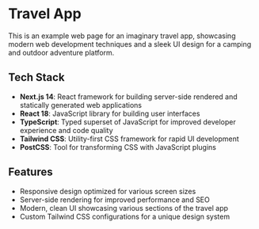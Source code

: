 # Travel App

This is an example web page for an imaginary travel app, showcasing modern web development techniques and a sleek UI design for a camping and outdoor adventure platform.

## Tech Stack

- **Next.js 14**: React framework for building server-side rendered and statically generated web applications
- **React 18**: JavaScript library for building user interfaces
- **TypeScript**: Typed superset of JavaScript for improved developer experience and code quality
- **Tailwind CSS**: Utility-first CSS framework for rapid UI development
- **PostCSS**: Tool for transforming CSS with JavaScript plugins

## Features

- Responsive design optimized for various screen sizes
- Server-side rendering for improved performance and SEO
- Modern, clean UI showcasing various sections of the travel app
- Custom Tailwind CSS configurations for a unique design system

